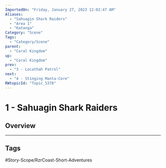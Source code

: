 ```yaml
---
ImportedOn: "Friday, January 27, 2023 12:02:47 AM"
Aliases:
  - "Sahuagin Shark Raiders"
  - "Area 1"
  - "Katanga"
Category: "Scene"
Tags:
  - "Category/Scene"
parent:
  - "Coral Kingdom"
up:
  - "Coral Kingdom"
prev:
  - "3 - Locathah Patrol"
next:
  - "4 - Stinging Manta-Core"
RWtopicId: "Topic_5378"
---
```

# 1 - Sahuagin Shark Raiders
## Overview

---
## Tags
#Story-Scope/RzrCoast-Short-Adventures

